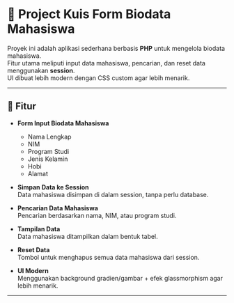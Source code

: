 # 📘 Project Kuis Form Biodata Mahasiswa

Proyek ini adalah aplikasi sederhana berbasis **PHP** untuk mengelola biodata mahasiswa.  
Fitur utama meliputi input data mahasiswa, pencarian, dan reset data menggunakan **session**.  
UI dibuat lebih modern dengan CSS custom agar lebih menarik.

---

## 🚀 Fitur
- **Form Input Biodata Mahasiswa**  
  - Nama Lengkap  
  - NIM  
  - Program Studi  
  - Jenis Kelamin  
  - Hobi  
  - Alamat  

- **Simpan Data ke Session**  
  Data mahasiswa disimpan di dalam session, tanpa perlu database.  

- **Pencarian Data Mahasiswa**  
  Pencarian berdasarkan nama, NIM, atau program studi.  

- **Tampilan Data**  
  Data mahasiswa ditampilkan dalam bentuk tabel.  

- **Reset Data**  
  Tombol untuk menghapus semua data mahasiswa dari session.  

- **UI Modern**  
  Menggunakan background gradien/gambar + efek glassmorphism agar lebih menarik.  

---
